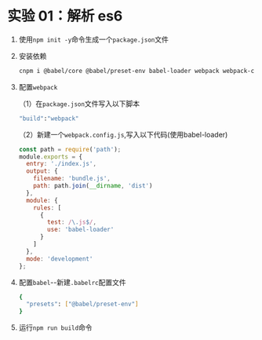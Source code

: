 # 实验 01：解析 es6

1. 使用`npm init -y`命令生成一个`package.json`文件

2. 安装依赖

   ```sh
   cnpm i @babel/core @babel/preset-env babel-loader webpack webpack-cli -D
   ```

3. 配置`webpack`

   （1）在`package.json`文件写入以下脚本

   ```sh
   "build":"webpack"
   ```

   （2）新建一个`webpack.config.js`,写入以下代码(使用babel-loader)

   ```js
   const path = require('path');
   module.exports = {
     entry: './index.js',
     output: {
       filename: 'bundle.js',
       path: path.join(__dirname, 'dist')
     },
     module: {
       rules: [
         {
           test: /\.js$/,
           use: 'babel-loader'
         }
       ]
     },
     mode: 'development'
   };
   ```

4. 配置`babel`--新建`.babelrc`配置文件

   ```sh
   {
     "presets": ["@babel/preset-env"]
   }
   ```

5. 运行`npm run build`命令

